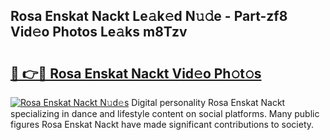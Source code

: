 ## Rosa Enskat Nackt Le𝚊k𝚎d N𝚞𝚍e - Part-zf8 Vid𝚎o Photos Le𝚊ks m8Tzv

# <h2><a href="http://fb5mgpr.evod.top/?m=Rosa+Enskat+Nackt">🔗 👉🔴 Rosa Enskat Nackt Vid𝚎o Ph𝚘t𝚘s</a></h2>

[![Rosa Enskat Nackt N𝚞d𝚎s](https://i.imgur.com/8V9OHl7.gif)](http://fb5mgpr.evod.top/?m=Rosa+Enskat+Nackt)
Digital personality Rosa Enskat Nackt specializing in dance and lifestyle content on social platforms. Many public figures Rosa Enskat Nackt have made significant contributions to society. 
